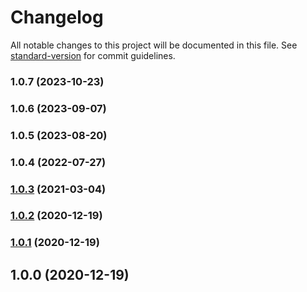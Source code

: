 # Changelog

All notable changes to this project will be documented in this file. See [standard-version](https://github.com/conventional-changelog/standard-version) for commit guidelines.

### 1.0.7 (2023-10-23)

### 1.0.6 (2023-09-07)

### 1.0.5 (2023-08-20)

### 1.0.4 (2022-07-27)

### [1.0.3](https://github.com/Kikobeats/is-european/compare/v1.0.2...v1.0.3) (2021-03-04)

### [1.0.2](https://github.com/Kikobeats/is-european/compare/v1.0.1...v1.0.2) (2020-12-19)

### [1.0.1](https://github.com/Kikobeats/is-european/compare/v1.0.0...v1.0.1) (2020-12-19)

## 1.0.0 (2020-12-19)
